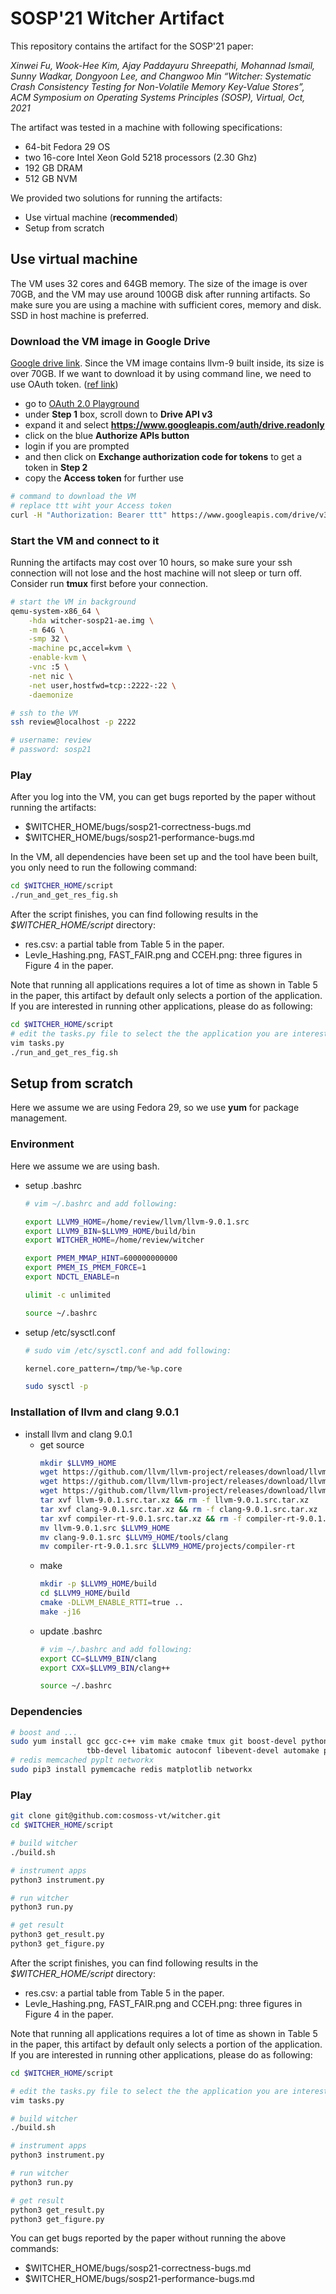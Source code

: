 # SOSP'21 Witcher Artifact

This repository contains the artifact for the SOSP'21 paper:

*Xinwei Fu, Wook-Hee Kim, Ajay Paddayuru Shreepathi, Mohannad Ismail, Sunny
Wadkar, Dongyoon Lee, and Changwoo Min “Witcher: Systematic Crash Consistency
Testing for Non-Volatile Memory Key-Value Stores”, ACM Symposium on
Operating Systems Principles (SOSP), Virtual, Oct, 2021*

The artifact was tested in a machine with following specifications:
- 64-bit Fedora 29 OS
- two 16-core Intel Xeon Gold 5218 processors (2.30 Ghz)
- 192 GB DRAM
- 512 GB NVM

We provided two solutions for running the artifacts:
- Use virtual machine (**recommended**)
- Setup from scratch

## Use virtual machine

The VM uses 32 cores and 64GB memory. The size of the image is over 70GB, and
the VM may use around 100GB disk after running artifacts. So make sure you are
using a machine with sufficient cores, memory and disk. SSD in host machine is
preferred.

### Download the VM image in Google Drive
[Google drive link](https://drive.google.com/drive/folders/1bxr4lKCqlJVEx6S57-hNylLzNHkCm03x).
Since the VM image contains llvm-9 built inside, its size is over 70GB.
If we want to download it by using command line, we need to use OAuth token.
([ref link](https://webapps.stackexchange.com/questions/126394/cant-download-large-file-from-google-drive-as-one-single-folder-always-splits))
- go to [OAuth 2.0 Playground](https://developers.google.com/oauthplayground/)
- under **Step 1** box, scroll down to **Drive API v3**
- expand it and select **https://www.googleapis.com/auth/drive.readonly**
- click on the blue **Authorize APIs button**
- login if you are prompted
- and then click on **Exchange authorization code for tokens** to get a token in
  **Step 2**
- copy the **Access token** for further use
```bash
# command to download the VM
# replace ttt wiht your Access token
curl -H "Authorization: Bearer ttt" https://www.googleapis.com/drive/v3/files/1Z-PEObKkaL6SIbE83B_OxjKRnU9mHkGl?alt=media -o witcher-sosp21-ae.img
```

### Start the VM and connect to it
Running the artifacts may cost over 10 hours, so make sure your ssh connection
will not lose and the host machine will not sleep or turn off.
Consider run **tmux** first before your connection.
```bash
# start the VM in background
qemu-system-x86_64 \
    -hda witcher-sosp21-ae.img \
    -m 64G \
    -smp 32 \
    -machine pc,accel=kvm \
    -enable-kvm \
    -vnc :5 \
    -net nic \
    -net user,hostfwd=tcp::2222-:22 \
    -daemonize

# ssh to the VM
ssh review@localhost -p 2222

# username: review
# password: sosp21
```
### Play
After you log into the VM, you can get bugs reported by the paper without
running the artifacts:
- $WITCHER_HOME/bugs/sosp21-correctness-bugs.md
- $WITCHER_HOME/bugs/sosp21-performance-bugs.md

In the VM, all dependencies have been set up and the tool have been built, you
only need to run the following command:
```bash
cd $WITCHER_HOME/script
./run_and_get_res_fig.sh
```

After the script finishes, you can find following results in the
*$WITCHER_HOME/script* directory:
- res.csv: a partial table from Table 5 in the paper.
- Levle_Hashing.png, FAST_FAIR.png and CCEH.png: three figures in Figure 4 in
  the paper.

Note that running all applications requires a lot of time as shown in Table 5 in
the paper, this artifact by default only selects a portion of the application.
If you are interested in running other applications, please do as following:
```bash
cd $WITCHER_HOME/script
# edit the tasks.py file to select the the application you are interested in
vim tasks.py
./run_and_get_res_fig.sh
```


## Setup from scratch

Here we assume we are using Fedora 29, so we use **yum** for package management.

### Environment
Here we assume we are using bash.
- setup .bashrc
  ```bash
  # vim ~/.bashrc and add following:

  export LLVM9_HOME=/home/review/llvm/llvm-9.0.1.src
  export LLVM9_BIN=$LLVM9_HOME/build/bin
  export WITCHER_HOME=/home/review/witcher

  export PMEM_MMAP_HINT=600000000000
  export PMEM_IS_PMEM_FORCE=1
  export NDCTL_ENABLE=n

  ulimit -c unlimited
  ```
  ```bash
  source ~/.bashrc
  ```
- setup /etc/sysctl.conf
  ```bash
  # sudo vim /etc/sysctl.conf and add following:

  kernel.core_pattern=/tmp/%e-%p.core
  ```
  ```bash
  sudo sysctl -p
  ```

### Installation of llvm and clang 9.0.1
- install llvm and clang 9.0.1
  - get source
    ```bash
    mkdir $LLVM9_HOME
    wget https://github.com/llvm/llvm-project/releases/download/llvmorg-9.0.1/llvm-9.0.1.src.tar.xz
    wget https://github.com/llvm/llvm-project/releases/download/llvmorg-9.0.1/clang-9.0.1.src.tar.xz
    wget https://github.com/llvm/llvm-project/releases/download/llvmorg-9.0.1/compiler-rt-9.0.1.src.tar.xz
    tar xvf llvm-9.0.1.src.tar.xz && rm -f llvm-9.0.1.src.tar.xz
    tar xvf clang-9.0.1.src.tar.xz && rm -f clang-9.0.1.src.tar.xz
    tar xvf compiler-rt-9.0.1.src.tar.xz && rm -f compiler-rt-9.0.1.src.tar.xz
    mv llvm-9.0.1.src $LLVM9_HOME
    mv clang-9.0.1.src $LLVM9_HOME/tools/clang
    mv compiler-rt-9.0.1.src $LLVM9_HOME/projects/compiler-rt
    ```
  - make
    ```bash
    mkdir -p $LLVM9_HOME/build
    cd $LLVM9_HOME/build
    cmake -DLLVM_ENABLE_RTTI=true ..
    make -j16
    ```
  - update .bashrc
    ```bash
    # vim ~/.bashrc and add following:
    export CC=$LLVM9_BIN/clang
    export CXX=$LLVM9_BIN/clang++
    ```
    ```bash
    source ~/.bashrc
    ```

### Dependencies
```bash
# boost and ...
sudo yum install gcc gcc-c++ vim make cmake tmux git boost-devel python3-pip \
                 tbb-devel libatomic autoconf libevent-devel automake psmisc
# redis memcached pyplt networkx
sudo pip3 install pymemcache redis matplotlib networkx
```

### Play
```bash
git clone git@github.com:cosmoss-vt/witcher.git
cd $WITCHER_HOME/script

# build witcher
./build.sh

# instrument apps
python3 instrument.py

# run witcher
python3 run.py

# get result
python3 get_result.py
python3 get_figure.py
```

After the script finishes, you can find following results in the
*$WITCHER_HOME/script* directory:
- res.csv: a partial table from Table 5 in the paper.
- Levle_Hashing.png, FAST_FAIR.png and CCEH.png: three figures in Figure 4 in
  the paper.

Note that running all applications requires a lot of time as shown in Table 5 in
the paper, this artifact by default only selects a portion of the application.
If you are interested in running other applications, please do as following:
```bash
cd $WITCHER_HOME/script

# edit the tasks.py file to select the the application you are interested in
vim tasks.py

# build witcher
./build.sh

# instrument apps
python3 instrument.py

# run witcher
python3 run.py

# get result
python3 get_result.py
python3 get_figure.py
```

You can get bugs reported by the paper without running the above commands:
- $WITCHER_HOME/bugs/sosp21-correctness-bugs.md
- $WITCHER_HOME/bugs/sosp21-performance-bugs.md
